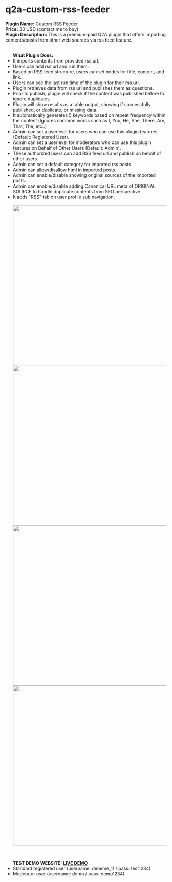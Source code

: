# q2a-custom-rss-feeder

<b>Plugin Name:</b>  Custom RSS Feeder <br>
<b>Price:</b> 30 USD (contact me to buy) <br>
<b>Plugin Description:</b> This is a premium-paid Q2A plugin that offers importing contents/posts from other web sources via rss feed feature.<br>
<br>
<ul class="first">
	<b>What Plugin Does:</b>
	<li>It imports contents from provided rss url.</li>
	<li>Users can add rss url and run them. </li>
	<li>Based on RSS feed structure, users can set nodes for title, content, and link.</li>
	<li>Users can see the last run time of the plugin for their rss url.</li>
	<li>Plugin retrieves data from rss url and publishes them as questions.</li>
	<li>Prior to publish, plugin will check if the content was published before to ignore duplicates.</li>
	<li>Plugin will show results as a table output, showing if successfully published, or duplicate, or missing data.</li>
	<li>It automatically generates 5 keywords based on repeat frequency within the content (Ignores common words such as I, You, He, She, There, Are, That, The, etc..)</li>
	<li>Admin can set a userlevel for users who can use this plugin features (Default: Registered User).</li>
	<li>Admin can set a userlevel for moderators who can use this plugin features on Behalf of Other Users (Default: Admin).</li>
	<li>These authorized users can add RSS feed url and publish on behalf of other users.</li>
	<li>Admin can set a default category for imported rss posts.</li>
	<li>Admin can allow/disallow html in imported posts.</li>
	<li>Admin can enable/disable showing original sources of the imported posts.</li>
	<li>Admin can enable/disable adding Canonical URL meta of ORIGINAL SOURCE to handle duplicate contents from SEO perspective.</li>
	<li>It adds "RSS" tab on user profile sub navigation.</li>
	<br/>
	<img src="https://ihlassovbetov.github.io/assets/plugin-ss/custom-rss-feeder/img-1.png" width="500px" height="auto" />
	<img src="https://ihlassovbetov.github.io/assets/plugin-ss/custom-rss-feeder/img-2.png" width="500px" height="auto" />
	<img src="https://ihlassovbetov.github.io/assets/plugin-ss/custom-rss-feeder/img-3.png" width="500px" height="auto" />
	<img src="https://ihlassovbetov.github.io/assets/plugin-ss/custom-rss-feeder/img-4.png" width="500px" height="auto" />
</ul>
<br/>
<ul class="first">	
	<b>TEST DEMO WEBSITE: <a href="https://www.e-dostluk.com/q2a-demo" target="_blank">LIVE DEMO</a></b>
	<li>Standard registered user (username: deneme_11 / pass: test1234)</li>
	<li>Moderator user (username: demo / pass: demo1234)</li>
</ul>

